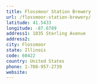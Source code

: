 ```yaml
---
title: Flossmoor Station Brewery
url: /flossmoor-station-brewery/
latitude: 41.5433
longitude: -87.6789
address1: 1035 Sterling Avenue
address2: 
city: Flossmoor
state: Illinois
code: 60422
country: United States
phone: 1-708-957-2739
website: 
---
```


